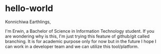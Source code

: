 # hello-world

Konnichiwa Earthlings,

I'm Erwin, a Bachelor of Science in Information Technology student. 
If you are wondering why is this, I'm just trying this feature of github/git called branching.
It is for academic purpose only for now but in the future I hope I can work in a developer team and we can utilize this tool/platform.

